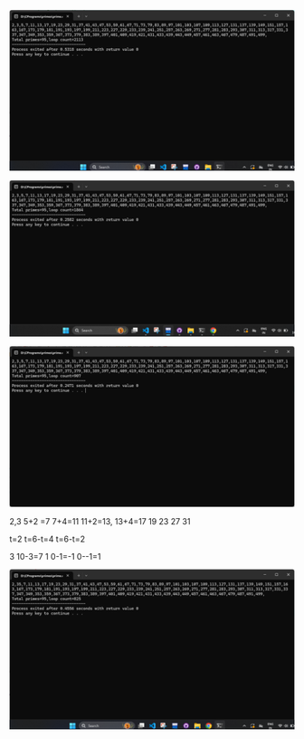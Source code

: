 ![alt text](image.png)


![alt text](image-1.png)

![alt text](image-2.png)

2,3
5+2 =7
7+4=11
11+2=13,
13+4=17
19
23
27
31

t=2
t=6-t=4
t=6-t=2

3
10-3=7
1
0-1=-1
0--1=1

 
![alt text](image-3.png)